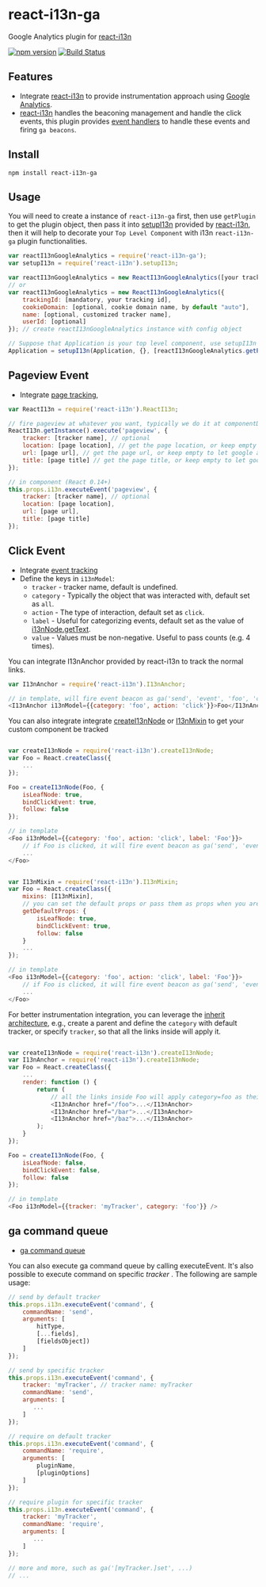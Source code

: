 # react-i13n-ga

Google Analytics plugin for [react-i13n](https://github.com/yahoo/react-i13n)

[![npm version](https://badge.fury.io/js/react-i13n-ga.svg)](http://badge.fury.io/js/react-i13n-ga) [![Build Status](https://travis-ci.org/kaesonho/react-i13n-ga.svg?branch=master)](https://travis-ci.org/kaesonho/react-i13n-ga)

## Features
* Integrate [react-i13n](https://github.com/yahoo/react-i13n) to provide instrumentation approach using [Google Analytics](http://www.google.com/analytics/).
* [react-i13n](https://github.com/yahoo/react-i13n) handles the beaconing management and handle the click events, this plugin provides [event handlers](https://github.com/yahoo/react-i13n/blob/master/docs/guides/createPlugins.md) to handle these events and firing `ga beacons`.

## Install

```
npm install react-i13n-ga
```

## Usage
You will need to create a instance of `react-i13n-ga` first, then use `getPlugin` to get the plugin object, then pass it into [setupI13n](https://github.com/yahoo/react-i13n/blob/master/docs/api/setupI13n.md) provided by [react-i13n](https://github.com/yahoo/react-i13n), then it will help to decorate your `Top Level Component` with i13n `react-i13n-ga` plugin functionalities.

```js
var reactI13nGoogleAnalytics = require('react-i13n-ga');
var setupI13n = require('react-i13n').setupI13n;

var reactI13nGoogleAnalytics = new ReactI13nGoogleAnalytics([your tracking id]); // create reactI13nGoogleAnalytics instance with your tracking id
// or
var reactI13nGoogleAnalytics = new ReactI13nGoogleAnalytics({
    trackingId: [mandatory, your tracking id],
    cookieDomain: [optional, cookie domain name, by default "auto"],
    name: [optional, customized tracker name],
    userId: [optional]
}); // create reactI13nGoogleAnalytics instance with config object

// Suppose that Application is your top level component, use setupI13n with this plugin
Application = setupI13n(Application, {}, [reactI13nGoogleAnalytics.getPlugin()]);
```

## Pageview Event
* Integrate [page tracking](https://developers.google.com/analytics/devguides/collection/analyticsjs/pages),

```js
var ReactI13n = require('react-i13n').ReactI13n;

// fire pageview at whatever you want, typically we do it at componentDidMount
ReactI13n.getInstance().execute('pageview', {
    tracker: [tracker name], // optional
    location: [page location], // get the page location, or keep empty to let google analytics handle it
    url: [page url], // get the page url, or keep empty to let google analytics handle it
    title: [page title] // get the page title, or keep empty to let google analytics handle it
});

// in component (React 0.14+)
this.props.i13n.executeEvent('pageview', {
    tracker: [tracker name], // optional
    location: [page location],
    url: [page url],
    title: [page title]
});
```

## Click Event
* Integrate [event tracking](https://developers.google.com/analytics/devguides/collection/analyticsjs/events)
* Define the keys in `i13nModel`:
   * `tracker` - tracker name, default is undefined.
   * `category` - Typically the object that was interacted with, default set as `all`.
   * `action` - The type of interaction, default set as `click`.
   * `label` - Useful for categorizing events, default set as the value of [i13nNode.getText](https://github.com/yahoo/react-i13n/blob/master/docs/api/I13nNode.md#gettexttarget).
   * `value` - Values must be non-negative. Useful to pass counts (e.g. 4 times).


You can integrate I13nAnchor provided by react-i13n to track the normal links.

```js
var I13nAnchor = require('react-i13n').I13nAnchor;

// in template, will fire event beacon as ga('send', 'event', 'foo', 'click', 'Foo');
<I13nAnchor i13nModel={{category: 'foo', action: 'click'}}>Foo</I13nAnchor>
```
You can also integrate integrate [createI13nNode](https://github.com/yahoo/react-i13n/blob/master/docs/api/createI13nNode.md#createi13nnodecomponent-options) or [I13nMixin](https://github.com/yahoo/react-i13n/blob/master/docs/api/createI13nNode.md#i13nmixin) to get your custom component be tracked

```js

var createI13nNode = require('react-i13n').createI13nNode;
var Foo = React.createClass({
    ...
});

Foo = createI13nNode(Foo, {
    isLeafNode: true,
    bindClickEvent: true,
    follow: false
});

// in template
<Foo i13nModel={{category: 'foo', action: 'click', label: 'Foo'}}>
    // if Foo is clicked, it will fire event beacon as ga('send', 'event', 'foo', 'click', 'Foo');
    ...
</Foo>
```

```js

var I13nMixin = require('react-i13n').I13nMixin;
var Foo = React.createClass({
    mixins: [I13nMixin],
    // you can set the default props or pass them as props when you are using Foo
    getDefaultProps: {
        isLeafNode: true,
        bindClickEvent: true,
        follow: false
    }
    ...
});

// in template
<Foo i13nModel={{category: 'foo', action: 'click', label: 'Foo'}}>
    // if Foo is clicked, it will fire event beacon as ga('send', 'event', 'foo', 'click', 'Foo');
    ...
</Foo>
```

For better instrumentation integration, you can leverage the [inherit architecture](https://github.com/yahoo/react-i13n/blob/master/docs/guides/integrateWithComponents.md), e.g., create a parent and define the `category` with default tracker, or specify `tracker`, so that all the links inside will apply it.

```js

var createI13nNode = require('react-i13n').createI13nNode;
var I13nAnchor = require('react-i13n').createI13nNode;
var Foo = React.createClass({
    ...
    render: function () {
        return (
            // all the links inside Foo will apply category=foo as their i13n model
            <I13nAnchor href="/foo">...</I13nAnchor>
            <I13nAnchor href="/bar">...</I13nAnchor>
            <I13nAnchor href="/baz">...</I13nAnchor>
        );
    }
});

Foo = createI13nNode(Foo, {
    isLeafNode: false,
    bindClickEvent: false,
    follow: false
});

// in template
<Foo i13nModel={{tracker: 'myTracker', category: 'foo'}} />
```

## ga command queue
* [ga command queue](https://developers.google.com/analytics/devguides/collection/analyticsjs/command-queue-reference)

You can also execute ga command queue by calling executeEvent.  It's also possible to execute  command on specific *tracker* . The following are sample usage:
```js
// send by default tracker
this.props.i13n.executeEvent('command', {
    commandName: 'send',
    arguments: [
        hitType,
        [...fields],
        [fieldsObject])
    ]
});

// send by specific tracker
this.props.i13n.executeEvent('command', {
    tracker: 'myTracker', // tracker name: myTracker
    commandName: 'send',
    arguments: [
       ...
    ]
});

// require on default tracker
this.props.i13n.executeEvent('command', {
    commandName: 'require',
    arguments: [
        pluginName,
        [pluginOptions]
    ]
});

// require plugin for specific tracker
this.props.i13n.executeEvent('command', {
    tracker: 'myTracker',
    commandName: 'require',
    arguments: [
       ...
    ]
});

// more and more, such as ga('[myTracker.]set', ...)
// ...
```

